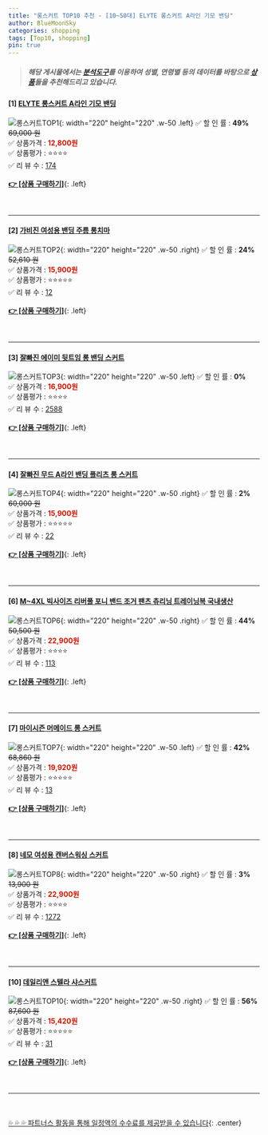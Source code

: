 ```yaml
---
title: "롱스커트 TOP10 추천 - [10~50대] ELYTE 롱스커트 A라인 기모 밴딩"
author: BlueMoonSky
categories: shopping
tags: [Top10, shopping]
pin: true
---
```


> ##### 해당 게시물에서는 [**분석도구**](https://itemscout.io/)를 이용하여 **성별**, **연령별** 등의 데이터를 바탕으로 [**상품**](https://link.coupang.com/a/baae76)들을 추천해드리고 있습니다.

#### [1] [ELYTE 롱스커트 A라인 기모 밴딩](https://link.coupang.com/re/AFFSDP?lptag=AF5964186&subid=bluemoonsky6999&pageKey=7619684898&traceid=V0-153&itemId=20198831298&vendorItemId=87289625575)
![롱스커트TOP1](https://thumbnail9.coupangcdn.com/thumbnails/remote/230x230ex/image/vendor_inventory/123f/b542a8cfadc6a7e0c75014fb389b4c8ef33bdf858b0c955602637de60215.jpeg){: width="220" height="220" .w-50 .left}
✅ 할 인 률 : **49%** ~~<del class="base-price"> 69,000  </del>원~~<br>
✅ 상품가격 : <span style="color:#cb1400"> **12,800원** </span><br>
✅ 상품평가 : ⭐⭐⭐⭐<br>
✅ 리 뷰 수 : [174](https://link.coupang.com/re/AFFSDP?lptag=AF5964186&subid=bluemoonsky6999&pageKey=7619684898&traceid=V0-153&itemId=20198831298&vendorItemId=87289625575)<br>
<br>
[**👉  [상품 구매하기]**](https://link.coupang.com/re/AFFSDP?lptag=AF5964186&subid=bluemoonsky6999&pageKey=7619684898&traceid=V0-153&itemId=20198831298&vendorItemId=87289625575){: .left}
<br>
<br>
<br>

***

#### [2] [가비진 여성용 밴딩 주름 롱치마](https://link.coupang.com/re/AFFSDP?lptag=AF5964186&subid=bluemoonsky6999&pageKey=4388673420&traceid=V0-153&itemId=5198708724&vendorItemId=71864838304)
![롱스커트TOP2](https://thumbnail6.coupangcdn.com/thumbnails/remote/230x230ex/image/retail/images/2020/09/23/12/8/90935630-d038-4243-aa2d-51074e1df792.jpg){: width="220" height="220" .w-50 .right}
✅ 할 인 률 : **24%** ~~<del class="base-price"> 52,610  </del>원~~<br>
✅ 상품가격 : <span style="color:#cb1400"> **15,900원** </span><br>
✅ 상품평가 : ⭐⭐⭐⭐⭐<br>
✅ 리 뷰 수 : [12](https://link.coupang.com/re/AFFSDP?lptag=AF5964186&subid=bluemoonsky6999&pageKey=4388673420&traceid=V0-153&itemId=5198708724&vendorItemId=71864838304)<br>
<br>
[**👉  [상품 구매하기]**](https://link.coupang.com/re/AFFSDP?lptag=AF5964186&subid=bluemoonsky6999&pageKey=4388673420&traceid=V0-153&itemId=5198708724&vendorItemId=71864838304){: .left}
<br>
<br>
<br>

***

#### [3] [잘빠진 에이미 뒷트임 롱 밴딩 스커트](https://link.coupang.com/re/AFFSDP?lptag=AF5964186&subid=bluemoonsky6999&pageKey=5239699018&traceid=V0-153&itemId=7397307568&vendorItemId=74688362247)
![롱스커트TOP3](https://thumbnail9.coupangcdn.com/thumbnails/remote/230x230ex/image/retail/images/2504661426690948-33fc53f0-737b-4bc9-bd38-4bd16cb584a1.png){: width="220" height="220" .w-50 .left}
✅ 할 인 률 : **0%** <br>
✅ 상품가격 : <span style="color:#cb1400"> **16,900원** </span><br>
✅ 상품평가 : ⭐⭐⭐⭐<br>
✅ 리 뷰 수 : [2588](https://link.coupang.com/re/AFFSDP?lptag=AF5964186&subid=bluemoonsky6999&pageKey=5239699018&traceid=V0-153&itemId=7397307568&vendorItemId=74688362247)<br>
<br>
[**👉  [상품 구매하기]**](https://link.coupang.com/re/AFFSDP?lptag=AF5964186&subid=bluemoonsky6999&pageKey=5239699018&traceid=V0-153&itemId=7397307568&vendorItemId=74688362247){: .left}
<br>
<br>
<br>

***

#### [4] [잘빠진 무드 A라인 밴딩 플리츠 롱 스커트](https://link.coupang.com/re/AFFSDP?lptag=AF5964186&subid=bluemoonsky6999&pageKey=2213059697&traceid=V0-153&itemId=6156670682&vendorItemId=73452889178)
![롱스커트TOP4](https://thumbnail6.coupangcdn.com/thumbnails/remote/230x230ex/image/retail/images/79784996190699-11d9166c-9c28-4ac6-9961-58f13ba87d79.png){: width="220" height="220" .w-50 .right}
✅ 할 인 률 : **2%** ~~<del class="base-price"> 60,000  </del>원~~<br>
✅ 상품가격 : <span style="color:#cb1400"> **15,900원** </span><br>
✅ 상품평가 : ⭐⭐⭐⭐⭐<br>
✅ 리 뷰 수 : [22](https://link.coupang.com/re/AFFSDP?lptag=AF5964186&subid=bluemoonsky6999&pageKey=2213059697&traceid=V0-153&itemId=6156670682&vendorItemId=73452889178)<br>
<br>
[**👉  [상품 구매하기]**](https://link.coupang.com/re/AFFSDP?lptag=AF5964186&subid=bluemoonsky6999&pageKey=2213059697&traceid=V0-153&itemId=6156670682&vendorItemId=73452889178){: .left}
<br>
<br>
<br>

***

#### [6] [M~4XL 빅사이즈 리버풀 포니 밴드 조거 팬츠 츄리닝 트레이닝복 국내생산](https://link.coupang.com/re/AFFSDP?lptag=AF5964186&subid=bluemoonsky6999&pageKey=6098168472&traceid=V0-153&itemId=11535713261&vendorItemId=78810774861)
![롱스커트TOP6](https://thumbnail10.coupangcdn.com/thumbnails/remote/230x230ex/image/vendor_inventory/82f7/aa6e868acbf7f77e91694d004ea77899645f34885ed7b319cfe8b6c73a4b.jpg){: width="220" height="220" .w-50 .right}
✅ 할 인 률 : **44%** ~~<del class="base-price"> 50,500  </del>원~~<br>
✅ 상품가격 : <span style="color:#cb1400"> **22,900원** </span><br>
✅ 상품평가 : ⭐⭐⭐⭐<br>
✅ 리 뷰 수 : [113](https://link.coupang.com/re/AFFSDP?lptag=AF5964186&subid=bluemoonsky6999&pageKey=6098168472&traceid=V0-153&itemId=11535713261&vendorItemId=78810774861)<br>
<br>
[**👉  [상품 구매하기]**](https://link.coupang.com/re/AFFSDP?lptag=AF5964186&subid=bluemoonsky6999&pageKey=6098168472&traceid=V0-153&itemId=11535713261&vendorItemId=78810774861){: .left}
<br>
<br>
<br>

***

#### [7] [마이시즌 머메이드 롱 스커트](https://link.coupang.com/re/AFFSDP?lptag=AF5964186&subid=bluemoonsky6999&pageKey=2145839983&traceid=V0-153&itemId=3643648741&vendorItemId=71629165022)
![롱스커트TOP7](https://thumbnail10.coupangcdn.com/thumbnails/remote/230x230ex/image/retail/images/1911431596120127-81ab77b2-ff16-4d71-8899-84596df216ef.jpg){: width="220" height="220" .w-50 .left}
✅ 할 인 률 : **42%** ~~<del class="base-price"> 68,860  </del>원~~<br>
✅ 상품가격 : <span style="color:#cb1400"> **19,920원** </span><br>
✅ 상품평가 : ⭐⭐⭐⭐⭐<br>
✅ 리 뷰 수 : [13](https://link.coupang.com/re/AFFSDP?lptag=AF5964186&subid=bluemoonsky6999&pageKey=2145839983&traceid=V0-153&itemId=3643648741&vendorItemId=71629165022)<br>
<br>
[**👉  [상품 구매하기]**](https://link.coupang.com/re/AFFSDP?lptag=AF5964186&subid=bluemoonsky6999&pageKey=2145839983&traceid=V0-153&itemId=3643648741&vendorItemId=71629165022){: .left}
<br>
<br>
<br>

***

#### [8] [네모 여성용 캔버스워싱 스커트](https://link.coupang.com/re/AFFSDP?lptag=AF5964186&subid=bluemoonsky6999&pageKey=5304712029&traceid=V0-153&itemId=7667836063&vendorItemId=74958173654)
![롱스커트TOP8](https://thumbnail7.coupangcdn.com/thumbnails/remote/230x230ex/image/vendor_inventory/78de/f2cd3755230cedec2ab109e97e97d458f108ea06b70c55d4fe680420dfba.jpg){: width="220" height="220" .w-50 .right}
✅ 할 인 률 : **3%** ~~<del class="base-price"> 13,900  </del>원~~<br>
✅ 상품가격 : <span style="color:#cb1400"> **22,900원** </span><br>
✅ 상품평가 : ⭐⭐⭐⭐<br>
✅ 리 뷰 수 : [1272](https://link.coupang.com/re/AFFSDP?lptag=AF5964186&subid=bluemoonsky6999&pageKey=5304712029&traceid=V0-153&itemId=7667836063&vendorItemId=74958173654)<br>
<br>
[**👉  [상품 구매하기]**](https://link.coupang.com/re/AFFSDP?lptag=AF5964186&subid=bluemoonsky6999&pageKey=5304712029&traceid=V0-153&itemId=7667836063&vendorItemId=74958173654){: .left}
<br>
<br>
<br>

***

#### [10] [데일리앤 스텔라 샤스커트](https://link.coupang.com/re/AFFSDP?lptag=AF5964186&subid=bluemoonsky6999&pageKey=195853020&traceid=V0-153&itemId=18268142723&vendorItemId=86614154710)
![롱스커트TOP10](https://thumbnail6.coupangcdn.com/thumbnails/remote/230x230ex/image/vendor_inventory/ffb1/9804ea0c7fcd55779d3745efec4126fd1bd9bb6793f1cd0b38881a2dcaf8.jpg){: width="220" height="220" .w-50 .right}
✅ 할 인 률 : **56%** ~~<del class="base-price"> 87,600  </del>원~~<br>
✅ 상품가격 : <span style="color:#cb1400"> **15,420원** </span><br>
✅ 상품평가 : ⭐⭐⭐⭐⭐<br>
✅ 리 뷰 수 : [31](https://link.coupang.com/re/AFFSDP?lptag=AF5964186&subid=bluemoonsky6999&pageKey=195853020&traceid=V0-153&itemId=18268142723&vendorItemId=86614154710)<br>
<br>
[**👉  [상품 구매하기]**](https://link.coupang.com/re/AFFSDP?lptag=AF5964186&subid=bluemoonsky6999&pageKey=195853020&traceid=V0-153&itemId=18268142723&vendorItemId=86614154710){: .left}
<br>
<br>
<br>

***
<br><br>[💦 💦 💦 파트너스 활동을 통해 일정액의 수수료를 제공받을 수 있습니다](https://link.coupang.com/a/baae76){: .center}